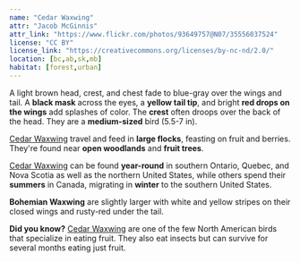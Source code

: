 ```yaml
---
name: "Cedar Waxwing"
attr: "Jacob McGinnis"
attr_link: "https://www.flickr.com/photos/93649757@N07/35556037524"
license: "CC BY"
license_link: "https://creativecommons.org/licenses/by-nc-nd/2.0/"
location: [bc,ab,sk,mb]
habitat: [forest,urban]
---
```

A light brown head, crest, and chest fade to blue-gray over the wings and tail. A **black mask** across the eyes, a **yellow tail tip**, and bright **red drops on the wings** add splashes of color. The **crest** often droops over the back of the head. They are a **medium-sized** bird (5.5-7 in).

[Cedar Waxwing](/birds/cedarwax/) travel and feed in **large flocks**, feasting on fruit and berries. They're found near **open woodlands** and **fruit trees**.

[Cedar Waxwing](/birds/cedarwax/) can be found **year-round** in southern Ontario, Quebec, and Nova Scotia as well as the northern United States, while others spend their **summers** in Canada, migrating in **winter** to the southern United States.

**Bohemian Waxwing** are slightly larger with white and yellow stripes on their closed wings and rusty-red under the tail.

**Did you know?** [Cedar Waxwing](/birds/cedarwax/) are one of the few North American birds that specialize in eating fruit. They also eat insects but can survive for several months eating just fruit.
